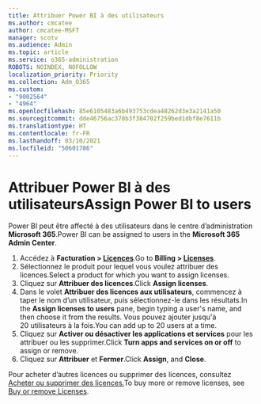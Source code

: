 ```yaml
---
title: Attribuer Power BI à des utilisateurs
ms.author: cmcatee
author: cmcatee-MSFT
manager: scotv
ms.audience: Admin
ms.topic: article
ms.service: o365-administration
ROBOTS: NOINDEX, NOFOLLOW
localization_priority: Priority
ms.collection: Adm_O365
ms.custom:
- "9002564"
- "4964"
ms.openlocfilehash: 85e6105483a6b493753cdea48262d3e3a2141a50
ms.sourcegitcommit: dde46756ac370b3f384702f259bed1dbf8e7611b
ms.translationtype: HT
ms.contentlocale: fr-FR
ms.lasthandoff: 03/10/2021
ms.locfileid: "50601786"
---
```

# <a name="assign-power-bi-to-users"></a><span data-ttu-id="0243a-102">Attribuer Power BI à des utilisateurs</span><span class="sxs-lookup"><span data-stu-id="0243a-102">Assign Power BI to users</span></span>

<span data-ttu-id="0243a-103">Power BI peut être affecté à des utilisateurs dans le centre d’administration **Microsoft 365**.</span><span class="sxs-lookup"><span data-stu-id="0243a-103">Power BI can be assigned to users in the **Microsoft 365 Admin Center**.</span></span>  

1. <span data-ttu-id="0243a-104">Accédez à **Facturation > [Licences](https://go.microsoft.com/fwlink/p/?linkid=842264)**.</span><span class="sxs-lookup"><span data-stu-id="0243a-104">Go to **Billing > [Licenses](https://go.microsoft.com/fwlink/p/?linkid=842264)**.</span></span>
2. <span data-ttu-id="0243a-105">Sélectionnez le produit pour lequel vous voulez attribuer des licences.</span><span class="sxs-lookup"><span data-stu-id="0243a-105">Select a product for which you want to assign licenses.</span></span>
3. <span data-ttu-id="0243a-106">Cliquez sur **Attribuer des licences**.</span><span class="sxs-lookup"><span data-stu-id="0243a-106">Click **Assign licenses**.</span></span>
4. <span data-ttu-id="0243a-107">Dans le volet **Attribuer des licences aux utilisateurs**, commencez à taper le nom d’un utilisateur, puis sélectionnez-le dans les résultats.</span><span class="sxs-lookup"><span data-stu-id="0243a-107">In the **Assign licenses to users** pane, begin typing a user's name, and then choose it from the results.</span></span> <span data-ttu-id="0243a-108">Vous pouvez ajouter jusqu'à 20 utilisateurs à la fois.</span><span class="sxs-lookup"><span data-stu-id="0243a-108">You can add up to 20 users at a time.</span></span>
5. <span data-ttu-id="0243a-109">Cliquez sur **Activer ou désactiver les applications et services** pour les attribuer ou les supprimer.</span><span class="sxs-lookup"><span data-stu-id="0243a-109">Click **Turn apps and services on or off** to assign or remove.</span></span>
6. <span data-ttu-id="0243a-110">Cliquez sur **Attribuer** et **Fermer**.</span><span class="sxs-lookup"><span data-stu-id="0243a-110">Click **Assign**, and **Close**.</span></span>

<span data-ttu-id="0243a-111">Pour acheter d’autres licences ou supprimer des licences, consultez [Acheter ou supprimer des licences.](https://docs.microsoft.com/microsoft-365/commerce/licenses/buy-licenses#buy-or-remove-licenses-for-your-business-subscription)</span><span class="sxs-lookup"><span data-stu-id="0243a-111">To buy more or remove licenses, see [Buy or remove Licenses](https://docs.microsoft.com/microsoft-365/commerce/licenses/buy-licenses#buy-or-remove-licenses-for-your-business-subscription).</span></span>